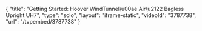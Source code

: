 {
    "title": "Getting Started: Hoover WindTunnel\u00ae Air\u2122 Bagless Upright UH7",
    "type": "solo",
    "layout": "iframe-static",
    "videoId": "3787738",
    "url": "\/tvpembed\/3787738"
}